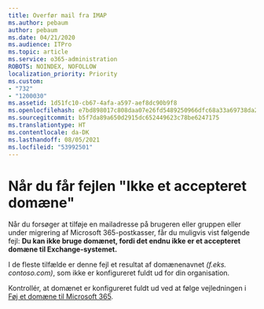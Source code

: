 ```yaml
---
title: Overfør mail fra IMAP
ms.author: pebaum
author: pebaum
ms.date: 04/21/2020
ms.audience: ITPro
ms.topic: article
ms.service: o365-administration
ROBOTS: NOINDEX, NOFOLLOW
localization_priority: Priority
ms.custom:
- "732"
- "1200030"
ms.assetid: 1d51fc10-cb67-4afa-a597-aef8dc90b9f8
ms.openlocfilehash: e7bd898017c808daa07e26fd5489250966dfc68a33a69738da2b694b9af2fb74
ms.sourcegitcommit: b5f7da89a650d2915dc652449623c78be6247175
ms.translationtype: HT
ms.contentlocale: da-DK
ms.lasthandoff: 08/05/2021
ms.locfileid: "53992501"
---
```

# <a name="when-you-get-a-not-an-accepted-domain-error"></a>Når du får fejlen "Ikke et accepteret domæne"

Når du forsøger at tilføje en mailadresse på brugeren eller gruppen eller under migrering af Microsoft 365-postkasser, får du muligvis vist følgende fejl: **Du kan ikke bruge domænet, fordi det endnu ikke er et accepteret domæne til Exchange-systemet.**
  
I de fleste tilfælde er denne fejl et resultat af domænenavnet *(f.eks. contoso.com)*, som ikke er konfigureret fuldt ud for din organisation.
  
Kontrollér, at domænet er konfigureret fuldt ud ved at følge vejledningen i [Føj et domæne til Microsoft 365](https://docs.microsoft.com/microsoft-365/admin/setup/add-domain).
  